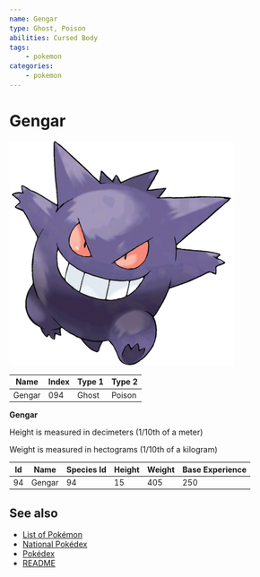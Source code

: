 ```yaml
---
name: Gengar
type: Ghost, Poison
abilities: Cursed Body
tags:
    - pokemon
categories:
    - pokemon
---
```


# Gengar


![Gengar](images/094.png)

| **Name** | **Index** | **Type 1** | **Type 2** |
|----|----|----|----|
| Gengar | 094 | Ghost | Poison  |

**Gengar** 


Height is measured in decimeters (1/10th of a meter)

Weight is measured in hectograms (1/10th of a kilogram)

| **Id** | **Name** | **Species Id** | **Height** | **Weight** | **Base Experience** |
|--------|----------|----------------|------------|------------|---------------------|
| 94 | Gengar | 94 | 15 | 405 | 250 |


## See also

- [List of Pokémon](../pokemon.md)
- [National Pokédex](../national_pokedex.md)
- [Pokédex](../pokedex.md)
- [README](../README.md)
